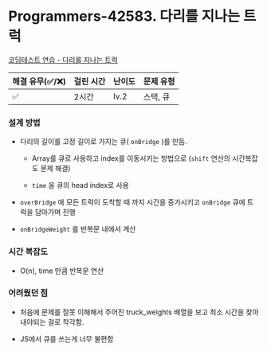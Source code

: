 # Programmers-42583. 다리를 지나는 트럭

[코딩테스트 연습 - 다리를 지나는 트럭](https://programmers.co.kr/learn/courses/30/lessons/42583)

| 해결 유무(✅/❌) | 걸린 시간 | 난이도 | 문제 유형 |
| ---------------- | --------- | ------ | --------- |
| ✅               | 2시간     | lv.2   | 스택, 큐  |

### **설계 방법**

- 다리의 길이를 고정 길이로 가지는 큐( `onBridge` )를 만듬.

  - Array를 큐로 사용하고 index를 이동시키는 방법으로 (`shift` 연산의 시간복잡도 문제 해결)

  - `time` 을 큐의 head index로 사용

- `overBridge` 에 모든 트럭이 도착할 때 까지 시간을 증가시키고 `onBridge` 큐에 트럭을 담아가며 진행

- `onBridgeWeight` 를 반복문 내에서 계산

### **시간 복잡도**

- O(n), time 만큼 반복문 연산

### **어려웠던 점**

- 처음에 문제를 잘못 이해해서 주어진 truck_weights 배열을 보고 최소 시간을 찾아내야되는 걸로 착각함.

- JS에서 큐를 쓰는게 너무 불편함
